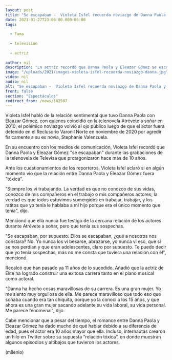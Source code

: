 ```yaml
---
layout: post
title: "Se escapaban -  Violeta Isfel recuerda noviazgo de Danna Paola y Eleazar Gómez"
date: 2021-01-27T23:06:00.000-06:00
tags:
  
  - Fama
  
  - television
  
  - actriz
  
author: nil
description: "La actriz recordó que Danna Paola y Eleazar Gómez se escapaban durante las grabaciones de la telenovela 'Atrévete a soñar'."
image: "/uploads/2021/images-violeta-isfel-recuerda-noviazgo-danna.jpg"
video: nil
audio: nil
alt: "Se escapaban -  Violeta Isfel recuerda noviazgo de Danna Paola y Eleazar Gómez"
front: false
section: "Espectáculos"
redirect_from: /news/182507
---
```


Violeta Isfel habló de la relación sentimental que tuvo Danna Paola con Eleazar Gómez, con quienes coincidió en la telenovela Atrévete a soñar en 2010; el polémico noviazgo volvió al ojo público luego de que el actor fuera detenido en el Reclusorio Varonil Norte en noviembre de 2020 por agredir físicamente a su ex novia, Stephanie Valenzuela.

En su encuentro con los medios de comunicación, Violeta Isfel recordó que Danna Paola y Eleazar Gómez "se escapaban" durante las grabaciones de la telenovela de Televisa que protagonizaron hace más de 10 años. 

Ante los cuestionamientos de los reporteros, Violeta Isfel aclaró si en algún momento vio que la relación entre Danna Paola y Eleazar Gómez fuera "tóxica".  

"Siempre los vi trabajando. La verdad es que no conozco de sus vidas, conozco de mis compañeros en el trabajo o mis compañeros actores; la verdad es que todos estuvimos sumergidos en trabajar, trabajar, y los ratitos que yo tenía le hablaba a mi hijo porque era el único momento que tenía", dijo.  

Mencionó que ella nunca fue testigo de la cercana relación de los actores durante Atrévete a soñar, pero que tenía sus sospechas.  

"Se escapaban, por supuesto. Ellos se escapaban, ¿qué a nosotros nos constara? No. Yo nunca los vi besarse, abrazarse, yo nunca vi eso, que sí se nos perdían y que eran adolescentes, claro por supuesto. Te puedo decir que yo tenía sospechas, más no me consta que tuviera una relación con él", mencionó. 

Recalcó que han pasado ya 11 años de lo sucedido. Añadió que la actriz de Élite ha logrado construir una exitosa carrera tanto en el plano musical como actoral.  

"Danna ha hecho cosas maravillosas de su carrera. Es una gran mujer. Yo me siento muy orgullosa de ella. Me parece maravilloso que todo eso que soñaba cuando era tan chiquita, porque yo la conocí a los 15 años, y que ahora es una gran mujer sacando adelante su vida laboral, su vida personal. Me parece fenomenal", dijo.  

Cabe mencionar que a pesar del tiempo, el romance entre Danna Paola y Eleazar Gómez ha dado mucho de qué hablar debido a su diferencia de edad, pues el actor era 10 años mayor que ella. Incluso, internautas crearon un hilo en Twitter sobre su supuesta “relación tóxica”, en donde muestran algunos episodios y altibajos que tuvieron los actores.   

(milenio)